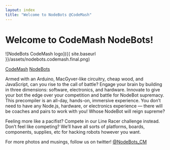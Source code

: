 ```yaml
---
layout: index
title: "Welcome to NodeBots @CodeMash"
---
```


# Welcome to CodeMash NodeBots!

![NodeBots CodeMash logo]({{ site.baseurl }}/assets/nodebots.codemash.final.png)

[CodeMash](http://CodeMash.org)
[NodeBots](http://www.codemash.org/session/node-bots-part-1/)

Armed with an Arduino, MacGyver-like circuitry, cheap wood, and JavaScript, can you rise to the call of battle? Engage your brain by building in three dimensions: software, electronics, and hardware. Innovate to give your bot the edge over your competition and battle for NodeBot supremacy. This precompiler is an all-day, hands-on, immersive experience. You don’t need to have any Node.js, hardware, or electronics experience — there will be coaches and pairs to work with you! Whose NodeBot will reign supreme?

Feeling more like a pacifist? Compete in our Line Racer challenge instead. Don’t feel like competing? We’ll have all sorts of platforms, boards, components, supplies, etc for hacking robots however you want.

For more photos and musings, follow us on twitter! [@NodeBots_CM](http://twitter.com/nodebots_cm)







